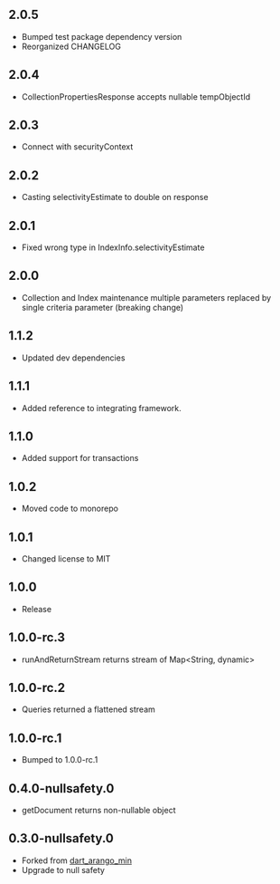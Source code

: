## 2.0.5

- Bumped test package dependency version
- Reorganized CHANGELOG

## 2.0.4

- CollectionPropertiesResponse accepts nullable tempObjectId

## 2.0.3

- Connect with securityContext

## 2.0.2

- Casting selectivityEstimate to double on response

## 2.0.1

- Fixed wrong type in IndexInfo.selectivityEstimate

## 2.0.0

- Collection and Index maintenance multiple parameters replaced by single criteria parameter (breaking change)

## 1.1.2

- Updated dev dependencies

## 1.1.1

- Added reference to integrating framework.

## 1.1.0

- Added support for transactions

## 1.0.2

- Moved code to monorepo

## 1.0.1

- Changed license to MIT

## 1.0.0

- Release

## 1.0.0-rc.3

- runAndReturnStream returns stream of Map<String, dynamic>

## 1.0.0-rc.2

- Queries returned a flattened stream

## 1.0.0-rc.1

- Bumped to 1.0.0-rc.1

## 0.4.0-nullsafety.0

- getDocument returns non-nullable object

## 0.3.0-nullsafety.0

- Forked from [dart_arango_min](https://pub.dev/packages/dart_arango_min)
- Upgrade to null safety
